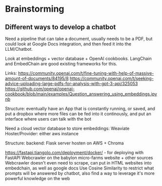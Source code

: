 # Brainstorming

## Different ways to develop a chatbot

Need a pipeline that can take a document, usually needs to be a PDF, but could look at Google Docs integration, and then feed it into the LLM/Chatbot.

Look at embeddings + vector database + OpenAI cookbooks. LangChain and EmbedChain are good existing frameworks for this.

Links:
https://community.openai.com/t/fine-tuning-with-help-of-massive-amount-of-documents/84195/8
https://community.openai.com/t/seeking-advice-uploading-large-pdfs-for-analysis-with-gpt-3-api/325053
https://github.com/openai/openai-cookbook/blob/main/examples/Question_answering_using_embeddings.ipynb

Structure: eventually have an App that is constantly running, or saved, and put a dropbox where more files can be fed into it continously, and put an interface where users can talk with the bot

Need a cloud vector database to store embeddings: Weaviate
Hoster/Provider: either aws instance

Structure: backend: Flask server hosten on AWS + Chroma

https://fastapi.tiangolo.com/deployment/docker/ - for deploying with FastAPI
Webcrawler on the babylon micro-farms website + other sources
Webcrawler doesn't even need to scrape, can put in HTML websites into embedchain, as well as google docs
Use Cosine Similarity to restrict what prompts will be answered by chatbot, also find a way to leverage 
it's more powerful knowledge on the web